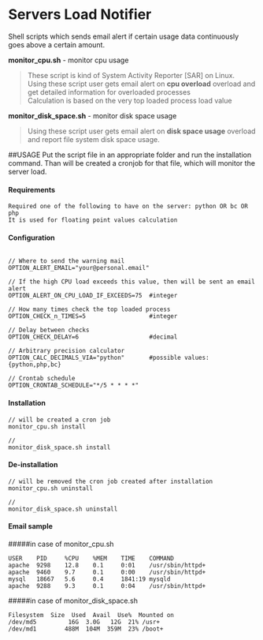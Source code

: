 # Servers Load Notifier
Shell scripts which sends email alert if certain usage data continuously goes above a certain amount.

**monitor_cpu.sh** - monitor cpu usage
>These script is kind of System Activity Reporter [SAR] on Linux.<br>
Using these script user gets email alert on **cpu overload** overload and get detailed information for overloaded processes<br>Calculation is based on the very top loaded process load value

**monitor_disk_space.sh** - monitor disk space usage
>Using these script user gets email alert on **disk space usage** overload and report file system disk space usage.

##USAGE
Put the script file in an appropriate folder and run the installation command. Than will be created a cronjob for that file, which will monitor the server load.

#### Requirements
```shell
Required one of the following to have on the server: python OR bc OR php
It is used for floating point values calculation
```

#### Configuration
```shell

// Where to send the warning mail
OPTION_ALERT_EMAIL="your@personal.email"

// If the high CPU load exceeds this value, then will be sent an email alert
OPTION_ALERT_ON_CPU_LOAD_IF_EXCEEDS=75  #integer

// How many times check the top loaded process
OPTION_CHECK_n_TIMES=5                  #integer

// Delay between checks
OPTION_CHECK_DELAY=6                    #decimal

// Arbitrary precision calculator
OPTION_CALC_DECIMALS_VIA="python"       #possible values: {python,php,bc}

// Crontab schedule
OPTION_CRONTAB_SCHEDULE="*/5 * * * *"
```

#### Installation
```shell
// will be created a cron job
monitor_cpu.sh install

//
monitor_disk_space.sh install
```

#### De-installation
```shell
// will be removed the cron job created after installation
monitor_cpu.sh uninstall

//
monitor_disk_space.sh uninstall
```

#### Email sample

#####in case of monitor_cpu.sh
```shell
USER    PID     %CPU    %MEM    TIME    COMMAND
apache  9298    12.8    0.1     0:01    /usr/sbin/httpd+
apache  9460    9.7     0.1     0:00    /usr/sbin/httpd+
mysql   18667   5.6     0.4     1841:19 mysqld
apache  9288    9.3     0.1     0:04    /usr/sbin/httpd+
```

#####in case of monitor_disk_space.sh
```
Filesystem  Size  Used  Avail  Use%  Mounted on
/dev/md5         16G  3.0G   12G  21% /usr+
/dev/md1        488M  104M  359M  23% /boot+
```
